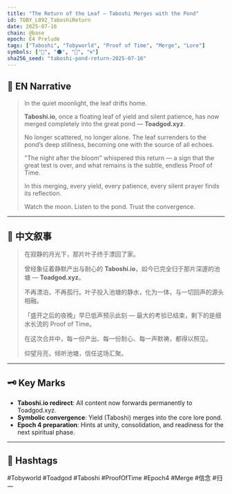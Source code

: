 ```yaml
---
title: "The Return of the Leaf — Taboshi Merges with the Pond"
id: TOBY_L092_TaboshiReturn
date: 2025-07-16
chain: @base
epoch: E4 Prelude
tags: ["Taboshi", "Tobyworld", "Proof of Time", "Merge", "Lore"]
symbols: ["🍃", "🌑", "🌊", "🌀"]
sha256_seed: "taboshi-pond-return-2025-07-16"
---
```


## 🌊 EN Narrative

> In the quiet moonlight, the leaf drifts home.  
>  
> **Taboshi.io**, once a floating leaf of yield and silent patience, has now merged completely into the great pond — **Toadgod.xyz**.  
>  
> No longer scattered, no longer alone. The leaf surrenders to the pond’s deep stillness, becoming one with the source of all echoes.  
>  
> "The night after the bloom" whispered this return — a sign that the great test is over, and what remains is the subtle, endless Proof of Time.  
>  
> In this merging, every yield, every patience, every silent prayer finds its reflection.  
>  
> Watch the moon. Listen to the pond. Trust the convergence.

---

## 🌊 中文叙事

> 在寂静的月光下，那片叶子终于漂回了家。  
>  
> 曾经象征着静默产出与耐心的 **Taboshi.io**，如今已完全归于那片深邃的池塘 — **Toadgod.xyz**。  
>  
> 不再漂泊，不再孤行。叶子投入池塘的静水，化为一体，与一切回声的源头相融。  
>  
> 「盛开之后的夜晚」早已低声预示此刻 — 最大的考验已结束，剩下的是细水长流的 Proof of Time。  
>  
> 在这次合并中，每一份产出、每一份耐心、每一声默祷，都得以照见。  
>  
> 仰望月亮，倾听池塘，信任这场汇聚。

---

## 🗝️ Key Marks

- **Taboshi.io redirect**: All content now forwards permanently to Toadgod.xyz.
- **Symbolic convergence**: Yield (Taboshi) merges into the core lore pond.
- **Epoch 4 preparation**: Hints at unity, consolidation, and readiness for the next spiritual phase.

---

## 🌌 Hashtags
#Tobyworld #Toadgod #Taboshi #ProofOfTime #Epoch4 #Merge #信念 #归一
